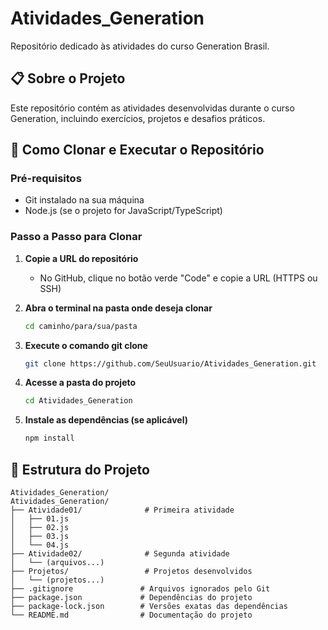 # Atividades_Generation

Repositório dedicado às atividades do curso Generation Brasil.

## 📋 Sobre o Projeto

Este repositório contém as atividades desenvolvidas durante o curso Generation, incluindo exercícios, projetos e desafios práticos.

## 🚀 Como Clonar e Executar o Repositório

### Pré-requisitos
- Git instalado na sua máquina
- Node.js (se o projeto for JavaScript/TypeScript)

### Passo a Passo para Clonar

1. **Copie a URL do repositório**
   - No GitHub, clique no botão verde "Code" e copie a URL (HTTPS ou SSH)

2. **Abra o terminal na pasta onde deseja clonar**
   ```bash
   cd caminho/para/sua/pasta
   ```

3. **Execute o comando git clone**
   ```bash
   git clone https://github.com/SeuUsuario/Atividades_Generation.git
   ```

4. **Acesse a pasta do projeto**
   ```bash
   cd Atividades_Generation
   ```

5. **Instale as dependências (se aplicável)**
   ```bash
   npm install
   ```   

## 🚀 Estrutura do Projeto
```
Atividades_Generation/
Atividades_Generation/
├── Atividade01/              # Primeira atividade
│   ├── 01.js
│   ├── 02.js
│   ├── 03.js
│   └── 04.js
├── Atividade02/              # Segunda atividade
│   └── (arquivos...)
├── Projetos/                 # Projetos desenvolvidos
│   └── (projetos...)
├── .gitignore               # Arquivos ignorados pelo Git
├── package.json             # Dependências do projeto
├── package-lock.json        # Versões exatas das dependências
└── README.md                # Documentação do projeto
 
```   
